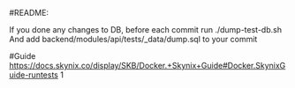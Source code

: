#README:

If you done any changes to DB, before each commit run ./dump-test-db.sh
And add backend/modules/api/tests/_data/dump.sql to your commit


#Guide
https://docs.skynix.co/display/SKB/Docker.+Skynix+Guide#Docker.SkynixGuide-runtests
1
